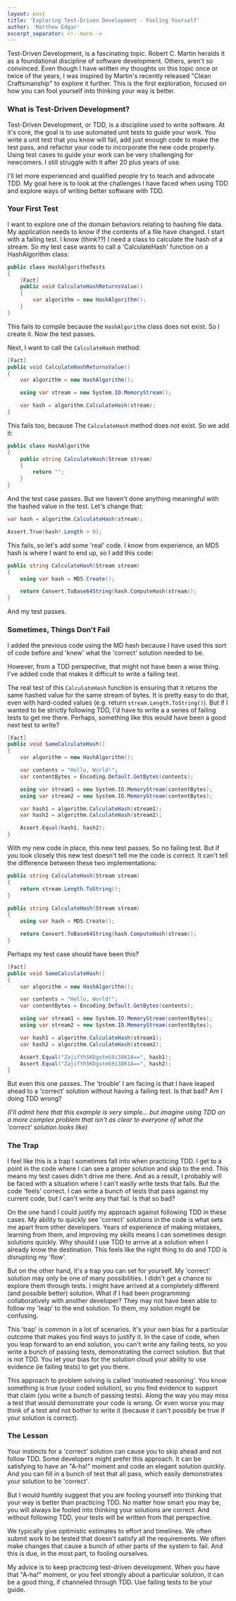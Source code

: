 ```yaml
---
layout: post
title: 'Exploring Test-Driven Development - Fooling Yourself'
author: 'Matthew Edgar'
excerpt_separator: <!--more-->
---
```


Test-Driven Development, is a fascinating topic. Robert C. Martin heralds it as a foundational discipline of software development. Others, aren't so convinced. Even though I have written my thoughts on this topic once or twice of the years, I was inspired by Martin's recently released "Clean Craftsmanship" to explore it further. This is the first exploration, focused on how you can fool yourself into thinking your way is better.

<!--more-->

### What is Test-Driven Development?

Test-Driven Development, or TDD, is a discipline used to write software. At it's core, the goal is to use automated unit tests to guide your work. You write a unit test that you know will fail, add just enough code to make the test pass, and refactor your code to incorporate the new code properly. Using test cases to guide your work can be very challenging for newcomers. I still struggle with it after 20 plus years of use. 

I'll let more experienced and qualified people try to teach and advocate TDD. My goal here is to look at the challenges I have faced when using TDD and explore ways of writing better software with TDD.

### Your First Test

I want to explore one of the domain behaviors relating to hashing file data. My application needs to know if the contents of a file have changed. I start with a failing test. I know (think??) I need a class to calculate the hash of a stream. So my test case wants to call a 'CalculateHash' function on a HashAlgorithm class:

```csharp
public class HashAlgorithmTests
{
    [Fact]
    public void CalculateHashReturnsValue()
    {
        var algorithm = new HashAlgorithm();
    }
}
```

This fails to compile because the `HashAlgorithm` class does not exist. So I create it. Now the test passes.

Next, I want to call the `CalculateHash` method:

```csharp
[Fact]
public void CalculateHashReturnsValue()
{
    var algorithm = new HashAlgorithm();

    using var stream = new System.IO.MemoryStream();

    var hash = algorithm.CalculateHash(stream);
}
```

This fails too, because The `CalculateHash` method does not exist. So we add it:

```csharp
public class HashAlgorithm
{
    public string CalculateHash(Stream stream)
    {
        return "";
    }
}
```

And the test case passes. But we haven't done anything meaningful with the hashed value in the test. Let's change that:

```csharp
var hash = algorithm.CalculateHash(stream);

Assert.True(hash?.Length > 0);
```

This fails, so let's add some 'real' code. I know from experience, an MD5 hash is where I want to end up, so I add this code:

```csharp
public string CalculateHash(Stream stream)
{
    using var hash = MD5.Create();

    return Convert.ToBase64String(hash.ComputeHash(stream));
}
```

And my test passes. 

### Sometimes, Things Don't Fail

I added the previous code using the MD hash because I have used this sort of code before and 'knew' what the 'correct' solution needed to be.

However, from a TDD perspective, that might not have been a wise thing. I've added code that makes it difficult to write a failing test.

The real test of this `CalculateHash` function is ensuring that it returns the same hashed value for the same stream of bytes. It is pretty easy to do that, even with hard-coded values (e.g. return `stream.Length.ToString()`). But if I wanted to be strictly following TDD, I'd have to write a a series of failing tests to get me there. Perhaps, something like this would have been a good next test to write?

```csharp
[Fact]
public void SameCalculateHash()
{
    var algorithm = new HashAlgorithm();

    var contents = "Hello, World!";
    var contentBytes = Encoding.Default.GetBytes(contents);

    using var stream1 = new System.IO.MemoryStream(contentBytes);
    using var stream2 = new System.IO.MemoryStream(contentBytes);

    var hash1 = algorithm.CalculateHash(stream1);
    var hash2 = algorithm.CalculateHash(stream2);

    Assert.Equal(hash1, hash2);
}
```

With my new code in place, this new test passes. So no failing test. But if you look closely this new test doesn't tell me the code is correct. It can't tell the difference between these two implementations:

```csharp
public string CalculateHash(Stream stream)
{
    return stream.Length.ToString();
}
```

```csharp
public string CalculateHash(Stream stream)
{
    using var hash = MD5.Create();

    return Convert.ToBase64String(hash.ComputeHash(stream));
}
```

Perhaps my test case should have been this?

```csharp
[Fact]
public void SameCalculateHash()
{
    var algorithm = new HashAlgorithm();

    var contents = "Hello, World!";
    var contentBytes = Encoding.Default.GetBytes(contents);

    using var stream1 = new System.IO.MemoryStream(contentBytes);
    using var stream2 = new System.IO.MemoryStream(contentBytes);

    var hash1 = algorithm.CalculateHash(stream1);
    var hash2 = algorithm.CalculateHash(stream2);

    Assert.Equal("ZajifYh5KDgxtmS9i38K1A==", hash1);
    Assert.Equal("ZajifYh5KDgxtmS9i38K1A==", hash2);
}
```

But even this one passes. The 'trouble' I am facing is that I have leaped ahead to a 'correct' solution without having a failing test. Is that bad? Am I doing TDD wrong?

_(I'll admit here that this example is very simple... but imagine using TDD on a more complex problem that isn't as clear to everyone of what the 'correct' solution looks like)_

### The Trap

I feel like this is a trap I sometimes fall into when practicing TDD. I get to a point in the code where I can see a proper solution and skip to the end. This means my test cases didn't drive me there. And as a result, I probably will be faced with a situation where I can't easily write tests that fails. But the code 'feels' correct. I can write a bunch of tests that pass against my current code, but I can't write any that fail. Is that so bad?

On the one hand I could justify my approach against following TDD in these cases. My ability to quickly see 'correct' solutions in the code is what sets me apart from other developers. Years of experience of making mistakes, learning from them, and improving my skills means I can sometimes design solutions quickly. Why should I use TDD to arrive at a solution when I already know the destination. This feels like the right thing to do and TDD is disrupting my 'flow'.

But on the other hand, it's a trap you can set for yourself. My 'correct' solution may only be one of many possibilities. I didn't get a chance to explore them through tests. I might have arrived at a completely different (and possible better) solution. What if I had been programming collaboratively with another developer? They may not have been able to follow my 'leap' to the end solution. To them, my solution might be confusing.

This 'trap' is common in a lot of scenarios. It's your own bias for a particular outcome that makes you find ways to justify it. In the case of code, when you leap forward to an end solution, you can't write any failing tests, so you write a bunch of passing tests, demonstrating the correct solution. But that is not TDD. You let your bias for the solution cloud your ability to use evidence (ie failing tests) to get you there.

This approach to problem solving is called 'motivated reasoning'. You know something is true (your coded solution), so you find evidence to support that claim (you write a bunch of passing tests). Along the way you may miss a test that would demonstrate your code is wrong. Or even worse you may think of a test and not bother to write it (because it can't possibly be true if your solution is correct).

### The Lesson

Your instincts for a 'correct' solution can cause you to skip ahead and not follow TDD. Some developers might prefer this approach. It can be satisfying to have an "A-ha!" moment and code an elegant solution quickly. And you can fill in a bunch of test that all pass, which easily demonstrates your solution to be 'correct'.

But I would humbly suggest that you are fooling yourself into thinking that your way is better than practicing TDD. No matter how smart you may be, you will always be fooled into thinking your solutions are correct. And without following TDD, your tests will be written from that perspective. 

We typically give optimistic estimates to effort and timelines. We often submit work to be tested that doesn't satisfy all the requirements. We often make changes that cause a bunch of other parts of the system to fail. And this is due, in the most part, to fooling ourselves. 

My advice is to keep practicing test-driven development. When you have that "A-ha!" moment, or you feel strongly about a particular solution, it can be a good thing, if channeled through TDD. Use failing tests to be your guide. 


